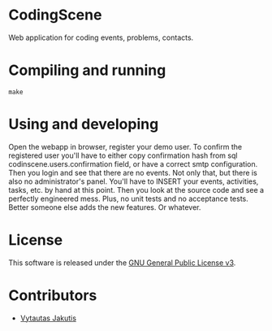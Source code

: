 # CodingScene

Web application for coding events, problems, contacts.

# Compiling and running

    make

# Using and developing

Open the webapp in browser, register your demo user.
To confirm the registered user you'll have to either copy confirmation hash from sql codinscene.users.confirmation field, or have a correct smtp configuration.
Then you login and see that there are no events.
Not only that, but there is also no administrator's panel.
You'll have to INSERT your events, activities, tasks, etc. by hand at this point.
Then you look at the source code and see a perfectly engineered mess.
Plus, no unit tests and no acceptance tests.
Better someone else adds the new features.
Or whatever.

# License

This software is released under the [GNU General Public License v3](http://www.gnu.org/copyleft/gpl.html).

# Contributors

  * [Vytautas Jakutis](https://jakut.is)
